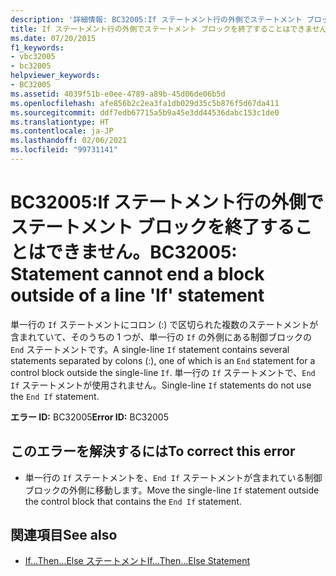 ```yaml
---
description: '詳細情報: BC32005:If ステートメント行の外側でステートメント ブロックを終了することはできません。'
title: If ステートメント行の外側でステートメント ブロックを終了することはできません。
ms.date: 07/20/2015
f1_keywords:
- vbc32005
- bc32005
helpviewer_keywords:
- BC32005
ms.assetid: 4039f51b-e0ee-4789-a89b-45d06de06b5d
ms.openlocfilehash: afe856b2c2ea3fa1db029d35c5b876f5d67da411
ms.sourcegitcommit: ddf7edb67715a5b9a45e3dd44536dabc153c1de0
ms.translationtype: HT
ms.contentlocale: ja-JP
ms.lasthandoff: 02/06/2021
ms.locfileid: "99731141"
---
```

# <a name="bc32005-statement-cannot-end-a-block-outside-of-a-line-if-statement"></a><span data-ttu-id="41e6c-103">BC32005:If ステートメント行の外側でステートメント ブロックを終了することはできません。</span><span class="sxs-lookup"><span data-stu-id="41e6c-103">BC32005: Statement cannot end a block outside of a line 'If' statement</span></span>

<span data-ttu-id="41e6c-104">単一行の `If` ステートメントにコロン (:) で区切られた複数のステートメントが含まれていて、そのうちの 1 つが、単一行の `If` の外側にある制御ブロックの `End` ステートメントです。</span><span class="sxs-lookup"><span data-stu-id="41e6c-104">A single-line `If` statement contains several statements separated by colons (:), one of which is an `End` statement for a control block outside the single-line `If`.</span></span> <span data-ttu-id="41e6c-105">単一行の `If` ステートメントで、`End If` ステートメントが使用されません。</span><span class="sxs-lookup"><span data-stu-id="41e6c-105">Single-line `If` statements do not use the `End If` statement.</span></span>

 <span data-ttu-id="41e6c-106">**エラー ID:** BC32005</span><span class="sxs-lookup"><span data-stu-id="41e6c-106">**Error ID:** BC32005</span></span>

## <a name="to-correct-this-error"></a><span data-ttu-id="41e6c-107">このエラーを解決するには</span><span class="sxs-lookup"><span data-stu-id="41e6c-107">To correct this error</span></span>

- <span data-ttu-id="41e6c-108">単一行の `If` ステートメントを、`End If` ステートメントが含まれている制御ブロックの外側に移動します。</span><span class="sxs-lookup"><span data-stu-id="41e6c-108">Move the single-line `If` statement outside the control block that contains the `End If` statement.</span></span>

## <a name="see-also"></a><span data-ttu-id="41e6c-109">関連項目</span><span class="sxs-lookup"><span data-stu-id="41e6c-109">See also</span></span>

- [<span data-ttu-id="41e6c-110">If...Then...Else ステートメント</span><span class="sxs-lookup"><span data-stu-id="41e6c-110">If...Then...Else Statement</span></span>](../statements/if-then-else-statement.md)
